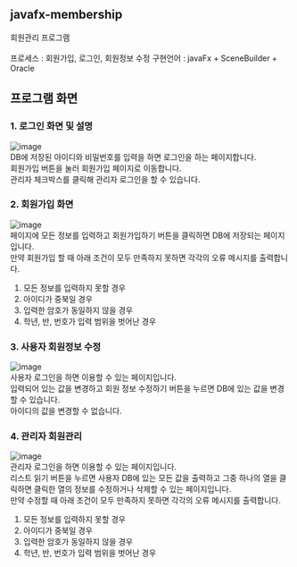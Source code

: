 ## javafx-membership
회원관리 프로그램
<br>
<br>
프로세스 : 회원가입, 로그인, 회원정보 수정 구현언어 : javaFx + SceneBuilder + Oracle
## 프로그램 화면

### 1. 로그인 화면 및 설명
![image](https://github.com/jjeon77299/javafx-membership/assets/97486359/0975e186-5de3-4642-b1d3-9084b227f8d6)
<br>
DB에 저장된 아이디와 비밀번호를 입력을 하면 로그인을 하는 페이지합니다.<br>
회원가입 버튼을 눌러 회원가입 페이지로 이동합니다.<br>
관리자 체크박스를 클릭해 관리자 로그인을 할 수 있습니다.<br>
### 2. 회원가입 화면
![image](https://github.com/jjeon77299/javafx-membership/assets/97486359/cfb97cc3-31f1-47d7-a7f2-852ccbc7ccd4)<br>
페이지에 모든 정보를 입력하고 회원가입하기 버튼을 클릭하면 DB에 저장되는 페이지입니다.<br>
만약 회원가입 할 때 아래 조건이 모두 만족하지 못하면 각각의 오류 메시지를 출력합니다.<br>
1. 모든 정보를 입력하지 못할 경우<br>
2. 아이디가 중북일 경우<br>
3. 입력한 암호가 동일하지 않을 경우<br>
4. 학년, 반, 번호가 입력 범위을 벗어난 경우<br>
### 3. 사용자 회원정보 수정
![image](https://github.com/jjeon77299/javafx-membership/assets/97486359/63e7afa4-cba5-4395-9b11-f770247f26b8)<br>
사용자 로그인을 하면 이용할 수 있는 페이지입니다.<br>
입력되어 있는 값을 변경하고 회원 정보 수정하기 버튼을 누르면 DB에 있는 값을 변경할 수 있습니다.<br>
아이디의 값을 변경할 수 없습니다.<br>

### 4. 관리자 회원관리
![image](https://github.com/jjeon77299/javafx-membership/assets/97486359/278237a9-b1de-40d9-8644-1985986d0d1d)<br>
관리자 로그인을 하면 이용할 수 있는 페이지입니다.<br>
리스트 읽기 버튼을 누르면 사용자 DB에 있는 모든 값을 출력하고 그중 하나의 열을 클릭하면 클릭한 열의 정보를 수정하거나 삭제할 수 있는 페이지입니다.<br>
만약 수정할 때 아래 조건이 모두 만족하지 못하면 각각의 오류 메시지를 출력합니다.<br>
1. 모든 정보를 입력하지 못할 경우<br>
2. 아이디가 중북일 경우<br>
3. 입력한 암호가 동일하지 않을 경우<br>
4. 학년, 반, 번호가 입력 범위을 벗어난 경우<br>
